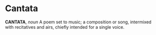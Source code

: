 # Cantata

**CANTATA**, _noun_ A poem set to music; a composition or song, intermixed with recitatives and airs, chiefly intended for a single voice.